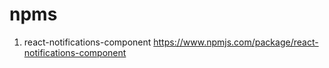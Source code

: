 # npms
1. react-notifications-component
  https://www.npmjs.com/package/react-notifications-component

